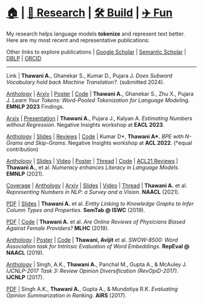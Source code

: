 # **[🏠](https://avi-jit.github.io/)** | [🔬 Research](https://avi-jit.github.io/papers) | [🛠️ Build](https://avi-jit.github.io/work) | [✈️ Fun](https://avi-jit.github.io/fun) 

My research helps language models **tokenize** and represent text better. Here are my most recent and representative publications:

Other links to explore publications | [Google Scholar](https://scholar.google.com/citations?user=i67YV2QAAAAJ) | [Semantic Scholar](https://www.semanticscholar.org/author/Avijit-Thawani/37574242) | [DBLP](https://dblp.uni-trier.de/pid/208/4386.html) | [ORCID](https://orcid.org/0000-0002-4289-3607)

---

Link | **Thawani A.**, Ghanekar S., Kumar D., Pujara J. _Does Subword Vocabulary hold back Machine Translation?_. (submitted 2024).

[Anthology](https://aclanthology.org/2023.findings-emnlp.662/) | [Arxiv](https://arxiv.org/abs/2310.11628) | [Poster](https://drive.google.com/file/d/1kBMsduKSNS28x1AjWJf1dz56ti5RYzMM/view?usp=sharing) | [Code](https://github.com/avi-jit/eTok) | **Thawani A.**, Ghanekar S., Zhu X., Pujara J. _Learn Your Tokens: Word-Pooled Tokenization for Language Modeling_. **EMNLP 2023** Findings.

[Arxiv](https://arxiv.org/abs/2310.06204) | [Presentation](https://underline.io/lecture/71866-estimating-numbers-without-regression) | **Thawani A.**, Pujara J., Kalyan A. _Estimating Numbers without Regression_. Negative Insights workshop at **EACL 2023**.

[Anthology](https://aclanthology.org/2022.insights-1.24/) | [Slides](https://docs.google.com/presentation/d/1TTNe6Obl0L69J2H-1i2JXaEhRsrmIDYCrlylT5wrROE/edit?usp=sharing) |  [Reviews](https://openreview.net/forum?id=rHed93bCG-5) | [Code](https://github.com/pegasus-lynx/mwe-bpe) | Kumar D\*, **Thawani A\*.** _BPE with N-Grams and Skip-Grams_. Negative Insights workshop at **ACL 2022**. (*equal contribution)

[Anthology](https://aclanthology.org/2021.emnlp-main.557/) | [Slides](https://drive.google.com/file/d/1-GIUOTRLavVzA_ynQ0HqTR_RMq2GezOI/view?usp=sharing) | [Video](https://drive.google.com/file/d/1QluCr79hAHkA_oCwD6JHUBQAQ81rMste/view?usp=sharing) | [Poster](https://drive.google.com/file/d/1DntS8pRlpsRnO3UpYZeo3wzAOJiHLfY1/view?usp=sharing) | [Thread](https://twitter.com/thawani_avijit/status/1434168008046301185) | [Code](https://github.com/avi-jit/numeracy-literacy) | [ACL21 Reviews](https://drive.google.com/file/d/1IUv9Rk3VqxceP58NyrEENAcr30P0etis/view?usp=sharing) | **Thawani A.**, et al. _Numeracy enhances Literacy in Language Models_. **EMNLP** (2021).

[Coverage](https://nlpnewsletter.substack.com/i/82970323/naacl) | [Anthology](https://www.aclweb.org/anthology/2021.naacl-main.53/) | [Arxiv](https://arxiv.org/abs/2103.13136) | [Slides](https://docs.google.com/presentation/d/1jDWLe6LiHtw5gK4klDQ9t5Ttt1llT38DlGgaybf4qnw/edit?usp=sharing) | [Video](https://drive.google.com/file/d/1muiAfVDx_Ul3Gqq9I-asn5p1AnLkrFTF/view?usp=sharing) | [Thread](https://twitter.com/thawani_avijit/status/1375033476194312194?s=20) | **Thawani A.** et al. _Representing Numbers in NLP: a Survey and a Vision_. **NAACL** (2021).

[PDF](http://www.cs.ox.ac.uk/isg/challenges/sem-tab/2019/papers/Tabularisi.pdf) | [Slides](http://www.cs.ox.ac.uk/isg/challenges/sem-tab/2019/slides/TabularISI.pdf) | **Thawani A.** et al. _Entity Linking to Knowledge Graphs to Infer Column Types and Properties_. **SemTab @ ISWC** (2019).

[PDF](https://www.mlforhc.org/s/Thawani.pdf) | [Code](https://github.com/avi-jit/RateMDs) | **Thawani A.** et al. _Are Online Reviews of Physicians Biased Against Female Providers?_ **MLHC** (2019).

[Anthology](https://www.aclweb.org/anthology/W19-2006) | [Poster](https://github.com/avi-jit/SWOW-eval/blob/master/1559781908296_small.pdf) | [Code](https://github.com/avi-jit/SWOW-eval) | **Thawani, Avijit** et al. _SWOW-8500: Word Association task for Intrinsic Evaluation of Word Embeddings_. **RepEval @ NAACL** (2019).

[Anthology](http://aclweb.org/anthology/I17-4003) | Singh, A.K., **Thawani A.**, Panchal M., Gupta A., & McAuley J. _IJCNLP-2017 Task 3: Review Opinion Diversification (RevOpiD-2017)_. **IJCNLP** (2017).

[PDF](https://link.springer.com/content/pdf/10.1007%2F978-3-319-70145-5_17.pdf) | Singh A.K., **Thawani A.**, Gupta A., & Mundotiya R.K. _Evaluating Opinion Summarization in Ranking_. **AIRS** (2017).
